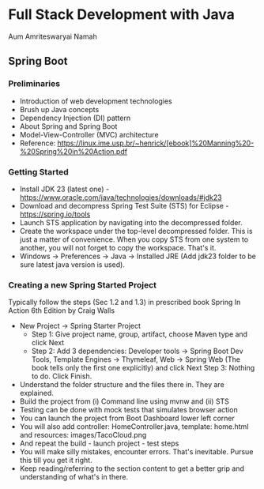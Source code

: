 # Full Stack Development with Java

Aum Amriteswaryai Namah

## Spring Boot

### Preliminaries
- Introduction of web development technologies
- Brush up Java concepts
- Dependency Injection (DI) pattern
- About Spring and Spring Boot
- Model-View-Controller (MVC) architecture
- Reference: https://linux.ime.usp.br/~henrick/[ebook]%20Manning%20-%20Spring%20in%20Action.pdf

### Getting Started
- Install JDK 23 (latest one) - https://www.oracle.com/java/technologies/downloads/#jdk23
- Download and decompress Spring Test Suite (STS) for Eclipse - https://spring.io/tools
- Launch STS application by navigating into the decompressed folder.
- Create the workspace under the top-level decompressed folder. This is just a matter of convenience. When you copy STS from one system to another, you will not forget to copy the workspace. That's it.
- Windows -> Preferences -> Java -> Installed JRE (Add jdk23 folder to be sure latest java version is used).

### Creating a new Spring Started Project
Typically follow the steps (Sec 1.2 and 1.3) in prescribed book Spring In Action 6th Edition by Craig Walls
- New Project -> Spring Starter Project
  - Step 1: Give project name, group, artifact, choose Maven type and click Next
  - Step 2: Add 3 dependencies: Developer tools -> Spring Boot Dev Tools, Template Engines -> Thymeleaf, Web -> Spring Web (The book tells only the first one explicitly) and click Next
     Step 3: Nothing to do. Click Finish.
- Understand the folder structure and the files there in. They are explained.
- Build the project from (i) Command line using mvnw and (ii) STS
- Testing can be done with mock tests that simulates browser action
- You can launch the project from Boot Dashboard lower left corner
- You will also add controller: HomeController.java, template: home.html and resources: images/TacoCloud.png
- And repeat the build - launch project - test steps
- You will make silly mistakes, encounter errors. That's inevitable. Pursue this till you get it right.
- Keep reading/referring to the section content to get a better grip and understanding of what's in there.
